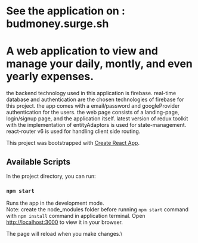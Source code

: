 # See the application on : budmoney.surge.sh

# A web application to view and manage your daily, montly, and even yearly expenses.

the backend technology used in this application is firebase. real-time database and authentication are the chosen technologies of firebase for this project. the app comes with a email/password and googleProvider authentication for the users.
the web page consists of a landing-page, login/signup page, and the application itself.
latest version of redux toolkit with the implementation of entityAdaptors is used for state-management.
react-router v6 is used for handling client side routing.


This project was bootstrapped with [Create React App](https://github.com/facebook/create-react-app).

## Available Scripts

In the project directory, you can run:

### `npm start`

Runs the app in the development mode.\
Note: create the node_modules folder before running `npm start` command with `npm install` command in application terminal.
Open [http://localhost:3000](http://localhost:3000) to view it in your browser.

The page will reload when you make changes.\
